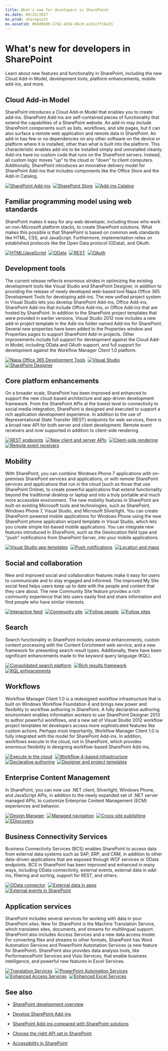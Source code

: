 ```yaml
---
title: What's new for developers in SharePoint
ms.date: 09/25/2017
ms.prod: sharepoint
ms.assetid: 068d0b99-1762-42de-b6c9-acb1cffc6e31
---
```



# What's new for developers in SharePoint
Learn about new features and functionality in SharePoint, including the new Cloud Add-in Model, development tools, platform enhancements, mobile add-ins, and more.
## Cloud Add-in Model
<a name="bmSpApps"> </a>

SharePoint introduces a Cloud Add-in Model that enables you to create add-ins. SharePoint Add-ins are self-contained pieces of functionality that extend the capabilities of a SharePoint website. An add-in may include SharePoint components such as lists, workflows, and site pages, but it can also surface a remote web application and remote data in SharePoint. An add-in has few or no dependencies on any other software on the device or platform where it is installed, other than what is built into the platform. This characteristic enables add-ins to be installed simply and uninstalled cleanly. Add-ins have no custom code that runs on the SharePoint servers. Instead, all custom logic moves "up" to the cloud or "down" to client computers. Additionally, SharePoint introduces an innovative delivery model for SharePoint Add-ins that includes components like the Office Store and the Add-in Catalog.

<a href="../sp-add-ins/sharepoint-add-ins.md"><img alt="SharePoint Add-ins" src="../images/wn_cloud_1.png" /></a>&nbsp;&nbsp;<a href="../sp-add-ins/deploy-and-install-a-sharepoint-hosted-sharepoint-add-in.md"><img alt="SharePoint Store" src="../images/wn_cloud_2.png" /></a>&nbsp;&nbsp;<a href="../sp-add-ins/deploy-and-install-a-sharepoint-hosted-sharepoint-add-in.md"><img alt="Add-ins Catalog" src="../images/wn_cloud_3.png" /></a>

## Familiar programming model using web standards
<a name="bmWebStandards"> </a>

SharePoint makes it easy for any web developer, including those who work on non-Microsoft platform stacks, to create SharePoint solutions. What makes this possible is that SharePoint is based on common web standards like HTML, CSS, and JavaScript. Furthermore, implementation relies on established protocols like the Open Data protocol (OData), and OAuth.
  

  <a href="../sp-add-ins/sharepoint-add-ins.md"><img alt="HTML/JavaScript" src="../images/wn_WebStandards_1.png" /></a>&nbsp;&nbsp;<a href="using-odata-sources-with-business-connectivity-services-in-sharepoint.md"><img alt="OData" src="../images/wn_WebStandards_2.png" /></a>&nbsp;&nbsp;<a href="../sp-add-ins/get-to-know-the-sharepoint-rest-service.md" target="_blank"><img alt="REST" src="../images/wn_WebStandards_3.png" /></a>&nbsp;&nbsp;<a href="../sp-add-ins/authorization-and-authentication-of-sharepoint-add-ins.md"><img alt="OAuth" src="../images/wn_WebStandards_4.png" /></a>


## Development tools
<a name="bmDevTools"> </a>

The current release reflects enormous strides in optimizing the existing development tools like Visual Studio and SharePoint Designer, in addition to providing the release of newly developed web-based tool Napa Office 365 Development Tools for developing add-ins. The new unified project system in Visual Studio lets you develop SharePoint Add-ins, Office Add-ins, SharePoint Add-ins that include Office Add-ins, or Office Add-ins that are hosted by SharePoint. In addition to the SharePoint project templates that were provided in earlier versions, Visual Studio 2012 now includes a new add-in project template in the Add-ins folder named Add-ins for SharePoint. Several new properties have been added to the Properties window and Properties pages to support SharePoint Add-in projects. Other improvements include full support for development against the Cloud Add-in Model, including OData and OAuth support, and full support for development against the Workflow Manager Client 1.0 platform.

<a href="https://dev.office.com/docs/add-ins/overview/office-add-ins" target="_blank"><img alt="Napa Office 365 Development Tools" src="../images/wn_DevTools_1.png" /></a>&nbsp;&nbsp;<a href="../sp-add-ins/what-s-new-in-office-developer-tools-for-visual-studio.md"><img alt="Visual Studio" src="../images/wn_DevTools_2.png" /></a>&nbsp;&nbsp;<a href="workflow-development-in-sharepoint-designer-and-visio.md"><img alt="SharePoint Designer" src="../images/wn_DevTools_3.png" /></a>

## Core platform enhancements
<a name="bmPlatformEnhance"> </a>

On a broader scale, SharePoint has been improved and enhanced to support the new cloud-based architecture and app-driven development framework. From the SharePoint APIs at the lowest level to connectivity to social media integration, SharePoint is designed and executed to support a rich application development experience. In addition to the use of Representational State Transfer (REST) endpoints for web services, there is a broad new API for both server and client development. Remote event receivers and now supported in addition to client-side rendering. 
  
<a href="https://msdn.microsoft.com/library/fp161347.aspx" target="_blank"><img alt="REST endpoints" src="../images/wn_Platform_1.png" /></a>&nbsp;&nbsp;<a href="choose-the-right-api-set-in-sharepoint.md"><img alt="New client and server APIs" src="../images/wn_Platform_2.png" /></a>&nbsp;&nbsp;<a href="how-to-customize-a-field-type-using-client-side-rendering.md"><img alt="Client-side rendering" src="../images/wn_Platform_3.png" /></a>&nbsp;&nbsp;<a href="../sp-add-ins/handle-events-in-sharepoint-add-ins.md"><img alt="Remote event receivers" src="../images/wn_Platform_4.png" /></a>

    
    
    

## Mobility
<a name="bmMobility"> </a>

With SharePoint, you can combine Windows Phone 7 applications with on-premises SharePoint services and applications, or with remote SharePoint services and applications that run in the cloud (such as those that use SharePoint Online), to create powerful applications that extend functionality beyond the traditional desktop or laptop and into a truly portable and much more accessible environment. The new mobility features in SharePoint are built on existing Microsoft tools and technologies, such as SharePoint, Windows Phone 7, Visual Studio, and Microsoft Silverlight. You can create SharePoint-powered mobile applications for Windows Phone using the new SharePoint phone application wizard template in Visual Studio, which lets you create simple list-based mobile applications. You can integrate new features introduced in SharePoint, such as the Geolocation field type and "push" notifications from SharePoint Server, into your mobile applications.

<a href="overview-of-windows-phone-sharepoint-application-templates-in-visual-studio.md"><img alt="Visual Studio app templates" src="../images/wn_Mobility_.png" /></a>&nbsp;&nbsp;<a href="how-to-configure-and-use-push-notifications-in-sharepoint-apps-for-windows.md"><img alt="Push notifications" src="../images/wn_Mobility_2.png" /></a>&nbsp;&nbsp;<a href="integrating-location-and-map-functionality-in-sharepoint.md"><img alt="Location and maps" src="../images/wn_Mobility_3.png" /></a>

## Social and collaboration
<a name="bmSocial"> </a>

New and improved social and collaboration features make it easy for users to communicate and to stay engaged and informed. The improved My Site social feed helps users keep up to date with the people and content that they care about. The new Community Site feature provides a rich community experience that lets users easily find and share information and find people who have similar interests.

<a href="work-with-social-feeds-in-sharepoint.md"><img alt="Interactive feed" src="../images/wn_Social_1.png" /></a>&nbsp;&nbsp;<a href="what-s-new-for-developers-in-social-and-collaboration-features-in-sharepoint-201.md#bkmk_Collab"><img alt="Community site" src="../images/wn_Social_2.png" /></a>&nbsp;&nbsp;<a href="follow-people-in-sharepoint.md"><img alt="Follow people" src="../images/wn_Social_3.png" /></a>&nbsp;&nbsp;<a href="follow-content-in-sharepoint.md"><img alt="Follow sites" src="../images/wn_Social_4.png" /></a>

## Search
<a name="bmSearch"> </a>

Search functionality in SharePoint includes several enhancements, custom content processing with the Content Enrichment web service, and a new framework for presenting search result types. Additionally, there have been significant enhancements made to the keyword query language (KQL).

<a href="custom-content-processing-with-the-content-enrichment-web-service-callout.md"><img alt="Consolidated search platform" src="../images/wn_search_1.png" /></a>&nbsp;&nbsp;<a href="what-s-new-in-sharepoint-search-for-developers.md"><img alt="Rich results framework" src="../images/wn_search_2.png" /></a>&nbsp;&nbsp;<a href="building-search-queries-in-sharepoint.md"><img alt="KQL enhnacements" src="../images/wn_search_3.png" /></a>

## Workflows
<a name="bmWorkflow"> </a>

Workflow Manager Client 1.0 is a redesigned workflow infrastructure that is built on Windows Workflow Foundation 4 and brings new power and flexibility to workflow authoring in SharePoint. A fully declarative authoring environment enables information workers to use SharePoint Designer 2013 to author powerful workflows, and a new set of Visual Studio 2012 workflow project templates let developers access more sophisticated features like custom actions. Perhaps most importantly, Workflow Manager Client 1.0 is fully integrated with the model for SharePoint Add-ins. In addition, workflows execute in the cloud, not in SharePoint, which provides enormous flexibility in designing workflow-based SharePoint Add-ins.

<a href="what-s-new-in-workflows-for-sharepoint.md"><img alt="Execute in the cloud" src="../images/wn_workflow_1.png" /></a>&nbsp;&nbsp;<a href="sharepoint-workflow-fundamentals.md"><img alt="Workflow 4-based infrastructure" src="../images/wn_workflow_2.png" /></a>&nbsp;&nbsp;<a href="workflow-development-in-sharepoint-designer-and-visio.md"><img alt="Declarative authoring" src="../images/wn_workflow_3.png" /></a>&nbsp;&nbsp;<a href="develop-sharepoint-workflows-using-visual-studio.md"><img alt="Designer and project templates" src="../images/wn_workflow_4.png" /></a>

## Enterprise Content Management
<a name="bmECM"> </a>

In SharePoint, you can now use .NET client, Silverlight, Windows Phone, and JavaScript APIs, in addition to the newly expanded set of .NET server managed APIs, to customize Enterprise Content Management (ECM) experiences and behavior.

<a href="what-s-new-with-sharepoint-site-development.md"><img alt="Design Manager" src="../images/wn_ecm_1.png" /></a>&nbsp;&nbsp;<a href="managed-navigation-in-sharepoint.md"><img alt="Managed navigation" src="../images/wn_ecm_2.png" /></a>&nbsp;&nbsp;<a href="cross-site-publishing-in-sharepoint.md"><img alt="Cross-site publishing" src="../images/wn_ecm_3.png" /></a>&nbsp;&nbsp;<a href="ediscovery-in-sharepoint.md"><img alt="EDiscovery" src="../images/wn_ecm_4.png" /></a>

## Business Connectivity Services
<a name="bmBCS"> </a>

Business Connectivity Services (BCS) enables SharePoint to access data from external data systems such as SAP, ERP, and CRM, in addition to other data-driven applications that are exposed through WCF services or OData endpoints. BCS in SharePoint has been improved and enhanced in many ways, including OData connectivity, external events, external data in add-ins, filtering and sorting, support for REST, and others.

<a href="using-odata-sources-with-business-connectivity-services-in-sharepoint.md"><img alt="OData connector" src="../images/wn_bcs_1.png" /></a>&nbsp;&nbsp;<a href="add-in-scoped-external-content-types-in-sharepoint.md"><img alt="External data in apps" src="../images/wn_bcs_2.png" /></a>&nbsp;&nbsp;<a href="external-events-and-alerts-in-sharepoint.md"><img alt="External events in SharePoint" src="../images/wn_bcs_3.png" /></a>

## Application services
<a name="bmSpServices"> </a>

SharePoint includes several services for working with data in your SharePoint sites. New for SharePoint is the Machine Translation Service, which translates sites, documents, and streams for multilingual support. SharePoint also includes Access Services and a new data access model. For converting files and streams to other formats, SharePoint has Word Automation Services and PowerPoint Automation Services (a new feature for SharePoint). SharePoint also provides data analysis tools, like PerformancePoint Services and Visio Services, that enable business intelligence, and powerful new features in Excel Services.

<a href="external-events-and-alerts-in-sharepoint.md"><img alt="Translation Services" src="../images/wn_appServices_1.png" /></a>&nbsp;&nbsp;<a href="powerpoint-automation-services-in-sharepoint.md"><img alt="PowerPoint Automation Services" src="../images/wn_appServices_2.png" /></a>&nbsp;&nbsp;<a href="what-s-new-in-access.md"><img alt="Enhanced Access Services" src="../images/wn_appServices_3.png" /></a>&nbsp;&nbsp;<a href="https://msdn.microsoft.com/library/fp161347.aspx" target="_blank"><img alt="Enhanced Excel Services" src="../images/wn_appServices_4.png" /></a>


## See also
<a name="bm_Addres"> </a>


-  [SharePoint development overview](sharepoint-development-overview.md)
    
  
-  [Develop SharePoint Add-ins](../sp-add-ins/sharepoint-add-ins.md)
    
  
-  [SharePoint Add-ins compared with SharePoint solutions](sharepoint-add-ins-compared-with-sharepoint-solutions.md)
    
  
-  [Choose the right API set in SharePoint](choose-the-right-api-set-in-sharepoint.md)
    
  
-  [Accessibility in SharePoint](accessibility-in-sharepoint.md)
    
  

